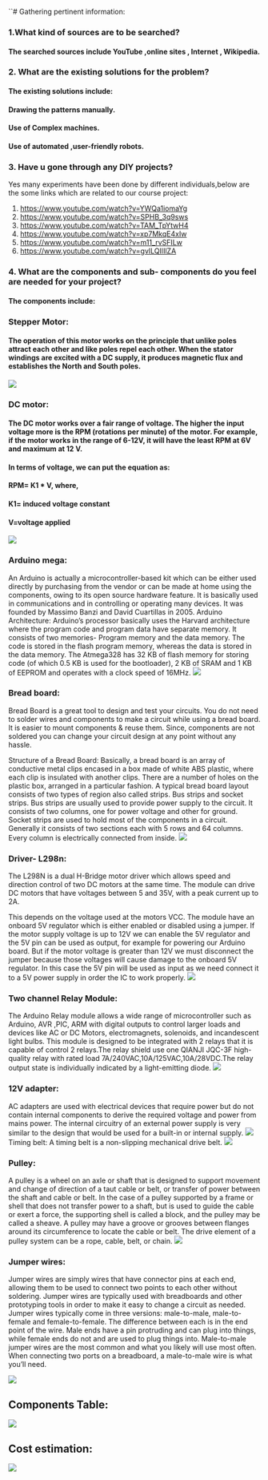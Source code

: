 ``# Gathering pertinent information:
### 1.What kind of sources are to be searched?
#### The searched sources include YouTube ,online sites , Internet , Wikipedia.

### 2.  What are the existing solutions for the problem?
#### The existing solutions include:
#### Drawing the patterns manually.
#### Use  of Complex machines.
#### Use of automated ,user-friendly robots.

### 3. Have u gone through any   DIY projects?
Yes many experiments have been done by different individuals,below are the some links which are related to our course project:
1.	https://www.youtube.com/watch?v=YWQa1iomaYg
2.	https://www.youtube.com/watch?v=SPHB_3q9sws
3.	https://www.youtube.com/watch?v=TAM_TpYtwH4
4.	https://www.youtube.com/watch?v=xp7MkqE4xIw
5.	https://www.youtube.com/watch?v=m11_rvSFILw
6.	https://www.youtube.com/watch?v=gvILQIlIlZA

### 4. What are the components and sub- components do you feel are needed for your project?
#### The components include:
### Stepper Motor:
#### The operation of this motor works on the principle that unlike poles attract each other and like poles repel each other. When the stator windings are excited with a DC supply, it produces magnetic flux and establishes the North and South poles. 
![](https://user-images.githubusercontent.com/42512399/49539336-6af54380-f8f3-11e8-9e57-a27e87494481.png)
### DC motor:
#### The DC motor works over a fair range of voltage. The higher the input voltage more is the RPM (rotations per minute) of the motor. For example, if the motor works in the range of 6-12V, it will have the least RPM at 6V and maximum at 12 V.
#### In terms of voltage, we can put the equation as:
#### RPM= K1 * V, where,
#### K1= induced voltage constant
#### V=voltage applied
![](https://user-images.githubusercontent.com/42512399/49539494-c7586300-f8f3-11e8-90e3-c1603b41fe3f.png)
### Arduino mega: 
An Arduino is actually a microcontroller-based kit which can be either used directly by purchasing from the vendor or can be made at home using the components, owing to its open source hardware feature. It is basically used in communications and in controlling or operating many devices. It was founded by Massimo Banzi and David Cuartillas in 2005.
Arduino Architecture:
Arduino’s processor basically uses the Harvard architecture where the program code and program data have separate memory. It consists of two memories- Program memory and the data memory. The code is stored in the flash program memory, whereas the data is stored in the data memory. The Atmega328 has 32 KB of flash memory for storing code (of which 0.5 KB is used for the bootloader), 2 KB of SRAM and 1 KB of EEPROM and operates with a clock speed of 16MHz.
![](https://user-images.githubusercontent.com/42512399/49539597-fe2e7900-f8f3-11e8-91ce-7d0fab7ef2b9.png)
### Bread board:
Bread Board is a great tool to design and test your circuits. You do not need to solder wires and components to make a circuit while using a bread board. It is easier to mount components & reuse them. Since, components are not soldered you can change your circuit design at any point without any hassle.

Structure of a Bread Board: Basically, a bread board is an array of conductive metal clips encased in a box made of white ABS plastic, where each clip is insulated with another clips. There are a number of holes on the plastic box, arranged in a particular fashion. A typical bread board layout consists of two types of region also called strips. Bus strips and socket strips. Bus strips are usually used to provide power supply to the circuit. It consists of two columns, one for power voltage and other for ground.
Socket strips are used to hold most of the components in a circuit. Generally it consists of two sections each with 5 rows and 64 columns. Every column is electrically connected from
inside. 
![](https://user-images.githubusercontent.com/42512399/49539660-32a23500-f8f4-11e8-8cbb-53d775a47065.png)
### Driver- L298n: 
The L298N is a dual H-Bridge motor driver which allows speed and direction control of two DC motors at the same time. The module can drive DC motors that have voltages between 5 and 35V, with a peak current up to 2A.


This depends on the voltage used at the motors VCC. The module have an onboard 5V regulator which is either enabled or disabled using a jumper. If the motor supply voltage is up to 12V we can enable the 5V regulator and the 5V pin can be used as output, for example for powering our Arduino board. But if the motor voltage is greater than 12V we must disconnect the jumper because those voltages will cause damage to the onboard 5V regulator. In this case the 5V pin will be used as input as we need connect it to a 5V power supply in order the IC to work properly.
![](https://user-images.githubusercontent.com/42512399/49539820-89a80a00-f8f4-11e8-96c5-35e1a36de3a0.jpg)
### Two channel Relay Module:
  The Arduino Relay module allows a wide range of microcontroller such as Arduino, AVR ,PIC, ARM with digital outputs to control larger loads and devices like AC or DC Motors, electromagnets, solenoids, and incandescent light bulbs. This module is designed to be integrated with 2 relays that it is capable of control 2 relays.The relay shield use one QIANJI JQC-3F high-quality relay with rated load 7A/240VAC,10A/125VAC,10A/28VDC.The relay output state is individually indicated by a light-emitting diode.
![](https://user-images.githubusercontent.com/42512399/49539897-b8be7b80-f8f4-11e8-9fe9-f43ea89bde81.png)
### 12V adapter: 
AC adapters are used with electrical devices that require power but do not contain internal components to derive the required voltage and power from mains power. The internal circuitry of an external power supply is very similar to the design that would be used for a built-in or internal supply.
![](https://user-images.githubusercontent.com/42512399/49540010-02a76180-f8f5-11e8-98e7-eb3393a51bae.png)
Timing belt:
 A timing belt is a non-slipping mechanical drive belt.
![](https://user-images.githubusercontent.com/42512399/49540082-2bc7f200-f8f5-11e8-96da-2af9e957fc1f.png)                                          
### Pulley:
A pulley is a wheel on an axle or shaft that is designed to support movement and change of direction of a taut cable or belt, or transfer of power between the shaft and cable or belt. In the case of a pulley supported by a frame or shell that does not transfer power to a shaft, but is used to guide the cable or exert a force, the supporting shell is called a block, and the pulley may be called a sheave.
A pulley may have a groove or grooves between flanges around its circumference to locate the cable or belt. The drive element of a pulley system can be a rope, cable, belt, or chain.
![](https://user-images.githubusercontent.com/42512399/49540161-5c0f9080-f8f5-11e8-986c-52bb86a8de3f.png)
### Jumper wires:
Jumper wires are simply wires that have connector pins at each end, allowing them to be used to connect two points to each other without soldering. Jumper wires are typically used with breadboards and other prototyping tools in order to make it easy to change a circuit as needed. 
Jumper wires typically come in three versions: male-to-male, male-to-female and female-to-female. The difference between each is in the end point of the wire. Male ends have a pin protruding and can plug into things, while female ends do not and are used to plug things into. Male-to-male jumper wires are the most common and what you likely will use most often. When connecting two ports on a breadboard, a male-to-male wire is what you’ll need.

![](https://user-images.githubusercontent.com/42512399/49540227-8f521f80-f8f5-11e8-88d0-38c87580234f.png)
## Components Table:
![](https://user-images.githubusercontent.com/42512399/49569210-5481d300-f959-11e8-85c0-b45dbf1720eb.JPG)
## Cost estimation:
![](https://user-images.githubusercontent.com/42512399/49571058-44202700-f95e-11e8-936c-9bd815403fc2.JPG)